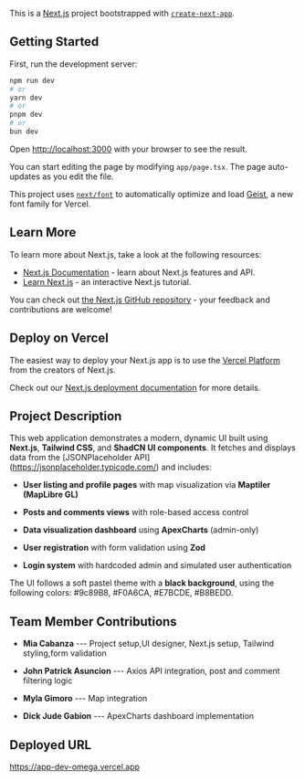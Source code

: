 This is a [Next.js](https://nextjs.org) project bootstrapped with [`create-next-app`](https://nextjs.org/docs/app/api-reference/cli/create-next-app).

## Getting Started

First, run the development server:

```bash
npm run dev
# or
yarn dev
# or
pnpm dev
# or
bun dev
```

Open [http://localhost:3000](http://localhost:3000) with your browser to see the result.

You can start editing the page by modifying `app/page.tsx`. The page auto-updates as you edit the file.

This project uses [`next/font`](https://nextjs.org/docs/app/building-your-application/optimizing/fonts) to automatically optimize and load [Geist](https://vercel.com/font), a new font family for Vercel.

## Learn More

To learn more about Next.js, take a look at the following resources:

- [Next.js Documentation](https://nextjs.org/docs) - learn about Next.js features and API.
- [Learn Next.js](https://nextjs.org/learn) - an interactive Next.js tutorial.

You can check out [the Next.js GitHub repository](https://github.com/vercel/next.js) - your feedback and contributions are welcome!

## Deploy on Vercel

The easiest way to deploy your Next.js app is to use the [Vercel Platform](https://vercel.com/new?utm_medium=default-template&filter=next.js&utm_source=create-next-app&utm_campaign=create-next-app-readme) from the creators of Next.js.

Check out our [Next.js deployment documentation](https://nextjs.org/docs/app/building-your-application/deploying) for more details.


## Project Description 

This web application demonstrates a modern, dynamic UI built using **Next.js**, **Tailwind CSS**, and **ShadCN UI components**. It fetches and displays data from the [JSONPlaceholder API]
(https://jsonplaceholder.typicode.com/) and includes:
- **User listing and profile pages** with map visualization via **Maptiler (MapLibre GL)**
  
- **Posts and comments views** with role-based access control
  
- **Data visualization dashboard** using **ApexCharts** (admin-only)
  
- **User registration** with form validation using **Zod**
  
- **Login system** with hardcoded admin and simulated user authentication

The UI follows a soft pastel theme with a **black background**, using the following colors:
#9c89B8, #F0A6CA, #E7BCDE, #B8BEDD.

## Team Member Contributions

- **Mia Cabanza** --- Project setup,UI designer, Next.js setup, Tailwind styling,form validation 

- **John Patrick Asuncion** --- Axios API integration, post and comment filtering logic 

- **Myla Gimoro** --- Map integration 

- **Dick Jude Gabion** --- ApexCharts dashboard implementation

## Deployed URL 
https://app-dev-omega.vercel.app


